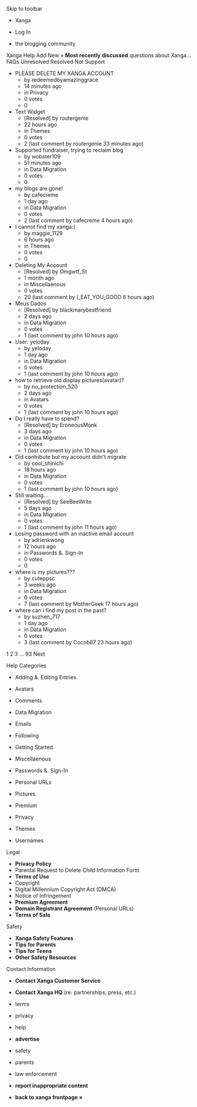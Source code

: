 Skip to toolbar

*   Xanga

*   Log In

*   the blogging community

Xanga Help Add New » **Most recently discussed** questions about Xanga… FAQs Unresolved Resolved Not Support

*   PLEASE DELETE MY XANGA ACCOUNT
    *   by redeemedbyamazinggrace
    *   14 minutes ago
    *   in Privacy
    *   0 votes
    *   0
*   Text Widget
    *   \[Resolved\] by routergenie
    *   22 hours ago
    *   in Themes
    *   0 votes
    *   2 (last comment by routergenie 33 minutes ago)
*   Supported fundraiser, trying to reclaim blog
    *   by wobster109
    *   51 minutes ago
    *   in Data Migration
    *   0 votes
    *   0
*   my blogs are gone!
    *   by cafecreme
    *   1 day ago
    *   in Data Migration
    *   0 votes
    *   2 (last comment by cafecreme 4 hours ago)
*   I cannot find my xanga:(
    *   by maggie\_1129
    *   6 hours ago
    *   in Themes
    *   0 votes
    *   0
*   Deleting My Account
    *   \[Resolved\] by Omgwtf\_St
    *   1 month ago
    *   in Miscellaenous
    *   0 votes
    *   20 (last comment by I\_EAT\_YOU\_GOOD 6 hours ago)
*   Meus Dados
    *   \[Resolved\] by blackmarybestfriend
    *   2 days ago
    *   in Data Migration
    *   0 votes
    *   1 (last comment by john 10 hours ago)
*   User: yeloday
    *   by yeloday
    *   1 day ago
    *   in Data Migration
    *   0 votes
    *   1 (last comment by john 10 hours ago)
*   how to retrieve old display pictures(avatar)?
    *   by no\_protection\_520
    *   2 days ago
    *   in Avatars
    *   0 votes
    *   1 (last comment by john 10 hours ago)
*   Do I really have to spend?
    *   \[Resolved\] by EroneousMonk
    *   3 days ago
    *   in Data Migration
    *   0 votes
    *   1 (last comment by john 10 hours ago)
*   Did contribute but my account didn't migrate
    *   by cool\_shinichi
    *   18 hours ago
    *   in Data Migration
    *   0 votes
    *   1 (last comment by john 10 hours ago)
*   Still waiting...
    *   \[Resolved\] by SeeBeeWrite
    *   5 days ago
    *   in Data Migration
    *   0 votes
    *   1 (last comment by john 11 hours ago)
*   Losing password with an inactive email account
    *   by adrienkwong
    *   12 hours ago
    *   in Passwords &. Sign-In
    *   0 votes
    *   0
*   where is my pictures???
    *   by cuteppsc
    *   3 weeks ago
    *   in Data Migration
    *   0 votes
    *   7 (last comment by MotherGeek 17 hours ago)
*   where can i find my post in the past?
    *   by suzhen\_717
    *   1 day ago
    *   in Data Migration
    *   0 votes
    *   3 (last comment by Cocob87 23 hours ago)

1 2 3 ... 93 Next

Help Categories

*   Adding &. Editing Entries
*   Avatars
*   Comments
*   Data Migration
*   Emails
*   Following
*   Getting Started
*   Miscellaenous

*   Passwords &. Sign-In
*   Personal URLs
*   Pictures
*   Premium
*   Privacy
*   Themes
*   Usernames

Legal

*   **Privacy Policy**
*   Parental Request to Delete Child Information Form
*   **Terms of Use**
*   Copyright
*   Digital Millennium Copyright Act (DMCA)
*   Notice of Infringement
*   **Premium Agreement**
*   **Domain Registrant Agreement** (Personal URLs)
*   **Terms of Sale**

Safety

*   **Xanga Safety Features**
*   **Tips for Parents**
*   **Tips for Teens**
*   **Other Safety Resources**

Contact Information

*   **Contact Xanga Customer Service**
*   **Contact Xanga HQ** (re: partnerships, press, etc.)

*   terms
*   privacy
*   help
*   **advertise**

*   safety
*   parents
*   law enforcement
*   **report inappropriate content**

*   **back to xanga frontpage »**